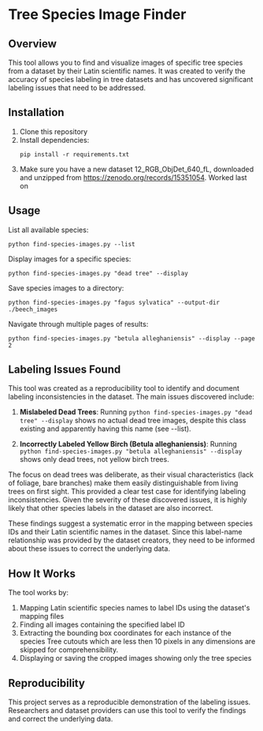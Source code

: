 # Tree Species Image Finder

## Overview
This tool allows you to find and visualize images of specific tree species from a dataset by their Latin scientific names. It was created to verify the accuracy of species labeling in tree datasets and has uncovered significant labeling issues that need to be addressed.

## Installation

1. Clone this repository
2. Install dependencies:
   ```
   pip install -r requirements.txt
   ```
3. Make sure you have a new dataset 12_RGB_ObjDet_640_fL, downloaded and unzipped from https://zenodo.org/records/15351054. Worked last on 

## Usage

List all available species:
```
python find-species-images.py --list
```

Display images for a specific species:
```
python find-species-images.py "dead tree" --display
```

Save species images to a directory:
```
python find-species-images.py "fagus sylvatica" --output-dir ./beech_images
```

Navigate through multiple pages of results:
```
python find-species-images.py "betula alleghaniensis" --display --page 2
```

## Labeling Issues Found

This tool was created as a reproducibility tool to identify and document labeling inconsistencies in the dataset. The main issues discovered include:

1. **Mislabeled Dead Trees**:  Running `python find-species-images.py "dead tree" --display` shows no actual dead tree images, despite this class existing and apparently having this name (see --list).

2. **Incorrectly Labeled Yellow Birch (Betula alleghaniensis)**: Running `python find-species-images.py "betula alleghaniensis" --display` shows only dead trees, not yellow birch trees.

The focus on dead trees was deliberate, as their visual characteristics (lack of foliage, bare branches) make them easily distinguishable from living trees on first sight. This provided a clear test case for identifying labeling inconsistencies. Given the severity of these discovered issues, it is highly likely that other species labels in the dataset are also incorrect.

These findings suggest a systematic error in the mapping between species IDs and their Latin scientific names in the dataset. Since this label-name relationship was provided by the dataset creators, they need to be informed about these issues to correct the underlying data.

## How It Works

The tool works by:
1. Mapping Latin scientific species names to label IDs using the dataset's mapping files
2. Finding all images containing the specified label ID
3. Extracting the bounding box coordinates for each instance of the species
    Tree cutouts which are less then 10 pixels in any dimensions are skipped for comprehensibility.
4. Displaying or saving the cropped images showing only the tree species

## Reproducibility

This project serves as a reproducible demonstration of the labeling issues. Researchers and dataset providers can use this tool to verify the findings and correct the underlying data.

